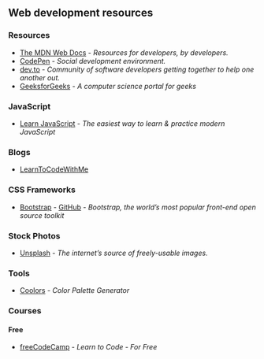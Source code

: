 ## Web development resources

### Resources
* [The MDN Web Docs](https://developer.mozilla.org/) - *Resources for developers, by developers.*
* [CodePen](https://codepen.io/) - *Social development environment.*
* [dev.to](https://dev.to) - *Community of software developers getting together to help one another out.*
* [GeeksforGeeks](https://www.geeksforgeeks.org/) - *A computer science portal for geeks*

### JavaScript
* [Learn JavaScript](https://learnjavascript.online/) - *The easiest way to  learn  &  practice  modern JavaScript*

### Blogs
* [LearnToCodeWithMe](https://learntocodewith.me/blog/)

### CSS Frameworks
* [Bootstrap](https://getbootstrap.com/) - [GitHub](https://github.com/twbs/bootstrap) - *Bootstrap, the world’s most popular front-end open source toolkit*

### Stock Photos
* [Unsplash](https://unsplash.com/) - *The internet’s source of freely-usable images.*

### Tools
* [Coolors](https://coolors.co/) - *Color Palette Generator*

### Courses
#### Free
* [freeCodeCamp](https://www.freecodecamp.org/learn) - *Learn to Code - For Free*
